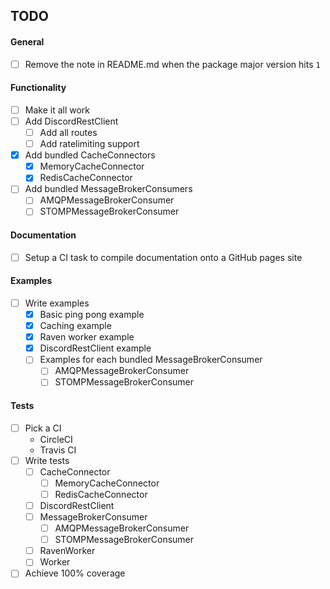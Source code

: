 ## TODO

#### General

- [ ] Remove the note in README.md when the package major version hits `1`

#### Functionality

- [ ] Make it all work
- [ ] Add DiscordRestClient
    - [ ] Add all routes
    - [ ] Add ratelimiting support
- [x] Add bundled CacheConnectors
    - [x] MemoryCacheConnector
    - [x] RedisCacheConnector
- [ ] Add bundled MessageBrokerConsumers
    - [ ] AMQPMessageBrokerConsumer
    - [ ] STOMPMessageBrokerConsumer

#### Documentation

- [ ] Setup a CI task to compile documentation onto a GitHub pages site

#### Examples

- [ ] Write examples
    - [x] Basic ping pong example
    - [x] Caching example
    - [x] Raven worker example
    - [x] DiscordRestClient example
    - [ ] Examples for each bundled MessageBrokerConsumer
        - [ ] AMQPMessageBrokerConsumer
        - [ ] STOMPMessageBrokerConsumer

#### Tests

- [ ] Pick a CI
    - CircleCI
    - Travis CI
- [ ] Write tests
    - [ ] CacheConnector
        - [ ] MemoryCacheConnector
        - [ ] RedisCacheConnector
    - [ ] DiscordRestClient
    - [ ] MessageBrokerConsumer
        - [ ] AMQPMessageBrokerConsumer
        - [ ] STOMPMessageBrokerConsumer
    - [ ] RavenWorker
    - [ ] Worker
- [ ] Achieve 100% coverage
